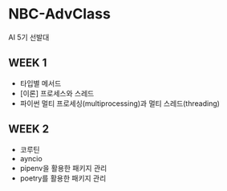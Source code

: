 # NBC-AdvClass
AI 5기 선발대

## WEEK 1
- 타입별 메서드
- [이론] 프로세스와 스레드
- 파이썬 멀티 프로세싱(multiprocessing)과 멀티 스레드(threading)

## WEEK 2
- 코루틴
- ayncio
- pipenv을 활용한 패키지 관리
- poetry를 활용한 패키지 관리
